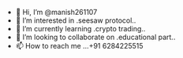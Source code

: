 - 👋 Hi, I’m @manish261107
- 👀 I’m interested in .seesaw protocol..
- 🌱 I’m currently learning .crypto trading..
- 💞️ I’m looking to collaborate on .educational part..
- 📫 How to reach me ...+91 6284225515

<!---
manish261107/manish261107 is a ✨ special ✨ repository because its `README.md` (this file) appears on your GitHub profile.
You can click the Preview link to take a look at your changes.
--->
